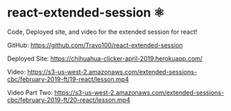 # react-extended-session ⚛️
Code, Deployed site, and video for the extended session for react!

GitHub: https://github.com/Travo100/react-extended-session

Deployed Site: https://chihuahua-clicker-april-2019.herokuapp.com/

Video: https://s3-us-west-2.amazonaws.com/extended-sessions-cbc/february-2019-ft/19-react/lesson.mp4

Video Part Two: https://s3-us-west-2.amazonaws.com/extended-sessions-cbc/february-2019-ft/20-react/lesson.mp4
